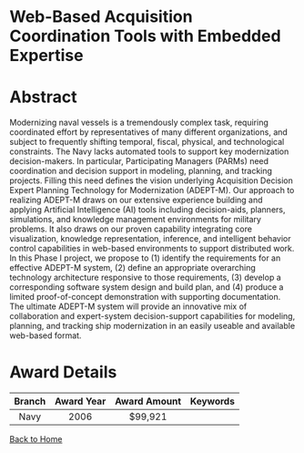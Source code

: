 
Web-Based Acquisition Coordination Tools with Embedded Expertise
================================================================

# Abstract


Modernizing naval vessels is a tremendously complex task, requiring coordinated effort by representatives of many different organizations, and subject to frequently shifting temporal, fiscal, physical, and technological constraints.  The Navy lacks automated tools to support key modernization decision-makers.  In particular, Participating Managers (PARMs) need coordination and decision support in modeling, planning, and tracking projects.  Filling this need defines the vision underlying Acquisition Decision Expert Planning Technology for Modernization (ADEPT-M). Our approach to realizing ADEPT-M draws on our extensive experience building and applying Artificial Intelligence (AI) tools including decision-aids, planners, simulations, and knowledge management environments for military problems.  It also draws on our proven capability integrating core visualization, knowledge representation, inference, and intelligent behavior control capabilities in web-based environments to support distributed work. In this Phase I project, we propose to (1) identify the requirements for an effective ADEPT-M system, (2) define an appropriate overarching technology architecture responsive to those requirements, (3) develop a corresponding software system design and build plan, and (4) produce a limited proof-of-concept demonstration with supporting documentation.  The ultimate ADEPT-M system will provide an innovative mix of collaboration and expert-system decision-support capabilities for modeling, planning, and tracking ship modernization in an easily useable and available web-based format.  

# Award Details

|Branch|Award Year|Award Amount|Keywords|
| :---: | :---: | :---: | :---: |
|Navy|2006|$99,921||
  
  


[Back to Home](https://github.com/chrischow/dod_sbir_awards/DJ/#1865)
